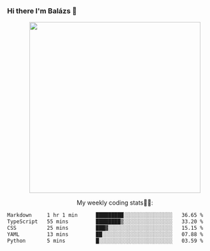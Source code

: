 ### Hi there I'm Balázs 👋
  
<p align="center">
  <img width="400" src="https://github-readme-stats.vercel.app/api/top-langs/?username=bkutasi&size_weight=0.5&count_weight=0.5&hide=jupyter%20notebook&layout=compact&theme=tokyonight">
</p>
<p align="center">
My weekly coding stats👨‍💻:
</p>
<!--START_SECTION:waka-->

```txt
Markdown     1 hr 1 min      █████████░░░░░░░░░░░░░░░░   36.65 %
TypeScript   55 mins         ████████▒░░░░░░░░░░░░░░░░   33.20 %
CSS          25 mins         ███▓░░░░░░░░░░░░░░░░░░░░░   15.15 %
YAML         13 mins         ██░░░░░░░░░░░░░░░░░░░░░░░   07.88 %
Python       5 mins          █░░░░░░░░░░░░░░░░░░░░░░░░   03.59 %
```

<!--END_SECTION:waka-->



<!--
**bkutasi/bkutasi** is a ✨ _special_ ✨ repository because its `README.md` (this file) appears on your GitHub profile.

Here are some ideas to get you started:

- 🔭 I’m currently working on ...
- 🌱 I’m currently learning ...
- 👯 I’m looking to collaborate on ...
- 🤔 I’m looking for help with ...
- 💬 Ask me about ...
- 📫 How to reach me: ...
- 😄 Pronouns: ...
- ⚡ Fun fact: ...
-->
